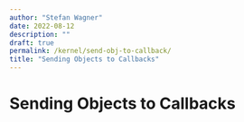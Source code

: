 ```yaml
---
author: "Stefan Wagner"
date: 2022-08-12
description: ""
draft: true
permalink: /kernel/send-obj-to-callback/
title: "Sending Objects to Callbacks"
---
```


# Sending Objects to Callbacks
